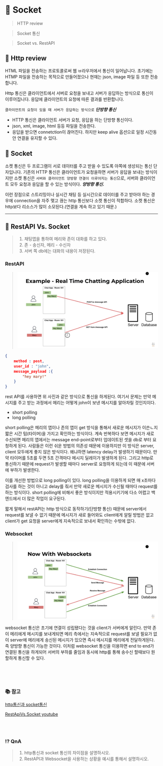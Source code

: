 # 📡 Socket
> HTTP review

> Socket 통신

> Socket vs. RestAPI

## 📡 Http review
HTML 파일을 전송하는 프로토콜로써 웹 ㅂ라우저에서 통신이 일어납니다. 초기에는 HTMP 파일을 전송하는 목적으로 만들어졌으나 현재는 json, image 파일 등 또한 전송합니다.

Http 통신은 클라이언트에서 서버로 요청을 보내고 서버가 응답하는 방식으로 통신이 이루어집니다. 응답에 클라이언트의 요청에 따른 결과를 반환합니다.

`클라이언트의 요청이 있을 때 서버가 응답하는 방식으로` ___단방향 통신___

- HTTP 통신은 클라이언트 서버가 요청, 응답을 하는 단방향 통신이다.
- json, xml, image, html 등등 파일을 전송한다.
- 응답을 받으면 connetction이 끊어진다. 하지만 keep alive 옵션으로 일정 시간동안 연결을 유지할 수 있다.

## 📡 Socket
소켓 통신은 두 프로그램이 서로 데이터를 주고 받을 수 있도록 야쪽에 생성되는 통신 단자입니다. 기존의 HTTP 통신은 클라이언트가 요청을하면 서버가 응답을 보내는 방식이지만 소켓 통신은 `서버와 클라이언트 양방향 연결이 이루어지는 통신`으로, 서버와 클라이언트 모두 요청과 응답을 할 수 있는 방식이다. ___양방향 통신.___

이런 장점으로 스트리밍이나 실시간 채팅 등 실시간으로 데이터를 주고 받아야 하는 경우에 connection을 자주 맺고 끊는 http 통신보다 소켓 통신이 적합하다. 소켓 통신은 http보다 리소스가 많이 소모된다.(연결을 계속 하고 있기 때문.)

---
## 💬 RestAPI Vs. Socket
>  1. 채팅앱을 통하여 메리와 존이 대화를 하고 있다.
> 2. 존 - 송신자, 메리 - 수신자
> 3. 서버 쪽 db에는 대화의 내용이 저장된다.

### RestAPI
> ![rest](img/socket/Rest.png)

```json
{
    method : post,
    user_id : "john",
    message_payload :{
        "hey mary!"
    }
}
```
rest API를 사용하면 위 사진과 같은 방식으로 통신을 하게된다. 여기서 문제는 만약 메시지를 주고 받는 과정에서 메리는 어떻게 john이 보낸 메시지를 알아차릴 것인지이다.
- short polling
- long polling

short polling은 메리의 앱이나 존의 앱이 get 방식을 통해서 새로운 메시지가 이쓴ㄴ지 짧은 시간 텀(타이머)을 가지고 확인하는 방식이다. 계속 반복하다 보면 메시지가 새로 수신되면 메리의 앱에서는 message end-point로부터 업데이트된 셋을 db로 부터 요청하게 된다. 사람들은 이런 쉬운 방법의 의존성 때문에 이용하지만 이 방식은 server, client 모두에게 좋지 않은 방식이다. 왜냐하면 latency delay가 발생하기 때문이다. 만약 타이머를 5초를 두면 5초 간격마다 메시지 딜레이가 발생하게 된다. 그리고 http로 통신하기 때문에 request가 발생할 때마다 server로 요청하게 되는데 이 때문에 서버에 부하가 발생한다.

이를 개선한 방법으로 long polling이 있다. long polling을 이용하게 되면 매 x초마다 검사를 하는 것이 아니고 delay를 줘서 만약 새로운 메시지가 수신될 때마다 request를 하는 방식이다. short polling에 비해서 좋은 방식이지만 적용시키기에 다소 어렵고 백엔드에서 더 많은 작업이 요구된다.

짧게 말해서 restAPI는 http 방식으로 동작하기(단방향 통신) 때문에 server에서 request를 보낼 수 없기 때문에 메시지가 새로 들어와도 client에게 알릴 방법은 없고 client가 get 요청을 server에게 지속적으로 보내서 확인하는 수밖에 없다.

### Websocket
> ![socket](img/socket/websocket.png)

websocket 통신은 초기에 연결이 성립됐다는 것을 client가 서버에게 알린다. 만약 존이 메리에게 메시지를 보내게되면 메리 측에서는 지속적으로 request를 보낼 필요가 없이 server에 메리에게 송신된 메시지가 있으면 즉시 메시지를 메리에게 전달하게된다. 즉 양방향 통신이 가능한 것이다.
이처럼 websocket 통신을 이용하면 end to end가 연결된 통신을 하게되어 서버의 부하를 줄임과 동시에 http를 통해 송수신 할때보다 원할하게 통신할 수 있다.

<br><br><br>

### 📚 참고
[http통신과 socket통신](https://kotlinworld.com/75)

[RestApiVs.Socket youtube](https://www.youtube.com/watch?v=fG4dkrlaZAA)

<br><br>

### ⁉️ QnA
> 1. http통신과 socket 통신의 차이점을 설명하시오.
> 2. RestAPI과 Websocket을 사용하는 상황을 예시를 통해서 설명하시오.